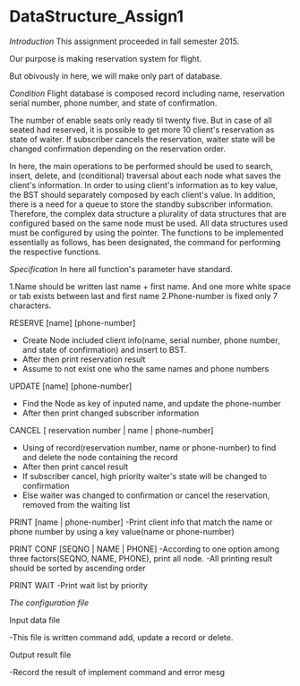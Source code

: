 # DataStructure_Assign1
*Introduction*
 This assignment proceeded in fall semester 2015.
 
Our purpose is making reservation system for flight.

But obivously in here, we will make only part of database.

*Condition*
 Flight database is composed record including name, reservation serial number, phone number, and state of confirmation.
 
 The number of enable seats only ready til twenty five. But in case of all seated had reserved, it is possible to get more 10 client's reservation as state of waiter. 
If subscriber cancels the reservation, waiter state will be changed confirmation depending on the reservation order.
 
In here, the main operations to be performed should be used to search, insert, delete, and (conditional) traversal about each node what saves the client's information.
 In order to using client's information as to key value, the BST should separately composed by each client's value.
In addition, there is a need for a queue to store the standby subscriber information. Therefore, the complex data structure a plurality of data structures that are configured based on the same node must be used. All data structures used must be configured by using the pointer.
 The functions to be implemented essentially as follows, has been designated, the command for performing the respective functions.
 
*Specification*
In here all function's parameter have standard.

1.Name should be written last name + first name. And one more white space or tab exists between last and first name
2.Phone-number is fixed only 7 characters.

  RESERVE [name] [phone-number]
  - Create Node included client info(name, serial number, phone number, and state of confirmation) and insert to BST.
  - After then print reservation result
  - Assume to not exist one who the same names and phone numbers
  

  UPDATE [name] [phone-number]
  - Find the Node as key of inputed name, and update the phone-number
  - After then print changed subscriber information
  

  CANCEL [ reservation number | name | phone-number]
  - Using of record(reservation number, name or phone-number) to find and delete the node containing the record
  - After then print cancel result
  - If subscriber cancel, high priority waiter's state will be changed to confirmation
  - Else waiter was changed to confirmation or cancel the reservation, removed from the waiting list
  

  PRINT [name | phone-number]
  -Print client info that match the name or phone number by using a key value(name or phone-number)


  PRINT CONF [SEQNO | NAME | PHONE]
  -According to one option among three factors(SEQNO, NAME, PHONE), print all node.
  -All printing result should be sorted by ascending order


  PRINT WAIT
  -Print wait list by priority
  
  
  *The configuration file*
  
  
  Input data file
  
  -This file is written command add, update a record or delete.
  
  
  Output result file
  
  -Record the result of implement command and error mesg
  
